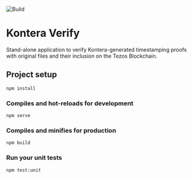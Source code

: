 ![Build](https://github.com/kontera-ch/verify/actions/workflows/main.yml/badge.svg)

# Kontera Verify

Stand-alone application to verify Kontera-generated timestamping proofs with original files and their inclusion on the Tezos Blockchain.

## Project setup

```
npm install
```

### Compiles and hot-reloads for development

```
npm serve
```

### Compiles and minifies for production

```
npm build
```

### Run your unit tests

```
npm test:unit
```
